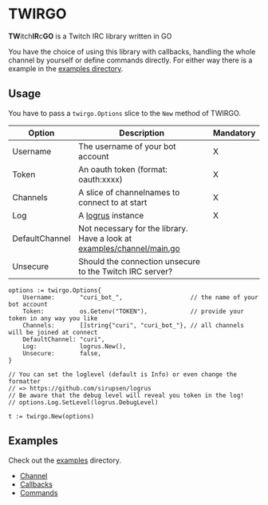 # TWIRGO

**TW**itch**IR**c**GO** is a Twitch IRC library written in GO

You have the choice of using this library with callbacks, handling the whole channel by yourself or define commands directly.
For either way there is a example in the [examples directory](examples/).

## Usage

You have to pass a `twirgo.Options` slice to the `New` method of TWIRGO.

| Option         | Description                                                                                            | Mandatory |
| -------------- | ------------------------------------------------------------------------------------------------------ | --------- |
| Username       | The username of your bot account                                                                       | X         |
| Token          | An oauth token (format: oauth:xxxx)                                                                    | X         |
| Channels       | A slice of channelnames to connect to at start                                                         | X         |
| Log            | A [logrus](https://github.com/sirupsen/logrus) instance                                                | X         |
| DefaultChannel | Not necessary for the library. Have a look at [examples/channel/main.go](examples/channel/main.go#L16) |           |
| Unsecure       | Should the connection unsecure to the Twitch IRC server?                                               |           |

```golang
options := twirgo.Options{
    Username:       "curi_bot_",                   // the name of your bot account
    Token:          os.Getenv("TOKEN"),            // provide your token in any way you like
    Channels:       []string{"curi", "curi_bot_"}, // all channels will be joined at connect
    DefaultChannel: "curi",
    Log:            logrus.New(),
    Unsecure:       false,
}

// You can set the loglevel (default is Info) or even change the formatter
// => https://github.com/sirupsen/logrus
// Be aware that the debug level will reveal you token in the log!
// options.Log.SetLevel(logrus.DebugLevel)

t := twirgo.New(options)
```

## Examples

Check out the [examples](examples/) directory.

-   [Channel](examples/channel/main.go)
-   [Callbacks](examples/callbacks/main.go)
-   [Commands](examples/commands/main.go)
